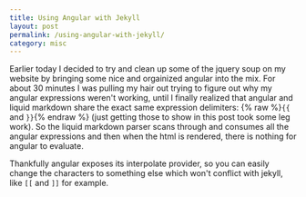 ```yaml
---
title: Using Angular with Jekyll
layout: post
permalink: /using-angular-with-jekyll/
category: misc
---
```

Earlier today I decided to try and clean up some of the jquery soup on my 
website by bringing some nice and orgainized angular into the mix. 
For about 30 minutes I was pulling my 
hair out trying to figure out why my angular expressions weren't working, until 
I finally realized that angular and liquid markdown share the exact same expression 
delimiters: {% raw %}``{{`` and ``}}``{% endraw %} (just getting those to show 
in this post took some leg work).  So the liquid markdown parser scans through and 
consumes all the angular expressions and then when the html is rendered, there is 
nothing for angular to evaluate.

Thankfully angular exposes its interpolate provider, so you can easily change 
the characters to something else which won't conflict with jekyll, 
like ``[[`` and ``]]`` for example.

<script src="https://gist.github.com/Quinny/a250d1dabbc75eb8ea16.js">
</script>
